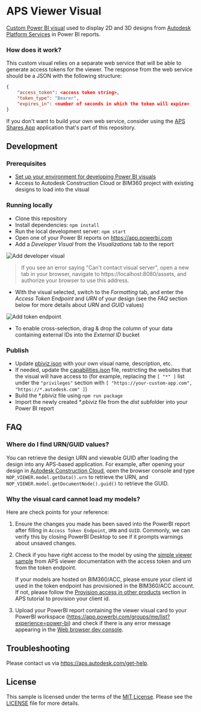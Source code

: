 # APS Viewer Visual

[Custom Power BI visual](https://powerbi.microsoft.com/en-us/developers/custom-visualization/) used to display 2D and 3D designs from [Autodesk Platform Services](https://aps.autodesk.com) in Power BI reports.

### How does it work?

This custom visual relies on a separate web service that will be able to generate access tokens for the viewer. The response from the web service should be a JSON with the following structure:

```json
{
    "access_token": <access token string>,
    "token_type": "Bearer",
    "expires_in": <number of seconds in which the token will expire>
}
```

If you don't want to build your own web service, consider using the [APS Shares App](../../services/aps-shares-app/) application that's part of this repository.

## Development

### Prerequisites

- [Set up your environment for developing Power BI visuals](https://learn.microsoft.com/en-us/power-bi/developer/visuals/environment-setup)
- Access to Autodesk Construction Cloud or BIM360 project with existing designs to load into the visual

### Running locally

- Clone this repository
- Install dependencies: `npm install`
- Run the local development server: `npm start`
- Open one of your Power BI reports on https://app.powerbi.com
- Add a _Developer Visual_ from the _Visualizations_ tab to the report

![Add developer visual](./docs/add-developer-visual.png)

> If you see an error saying "Can't contact visual server", open a new tab in your browser, navigate to https://localhost:8080/assets, and authorize your browser to use this address.

- With the visual selected, switch to the _Formatting_ tab, and enter the _Access Token Endpoint_ and _URN_ of your design (see the _FAQ_ section below for more details about _URN_ and _GUID_ values)

![Add token endpoint](./docs/add-token-endpoint.png)

- To enable cross-selection, drag & drop the column of your data containing external IDs into the _External ID_ bucket

### Publish

- Update [pbiviz.json](./pbiviz.json) with your own visual name, description, etc.
- If needed, update the [capabilities.json](./capabilities.json) file, restricting the websites that the visual will have access to (for example, replacing the `[ "*" ]` list under the `"privileges"` section with `[ "https://your-custom-app.com", "https://*.autodesk.com" ]`)
- Build the *.pbiviz file using `npm run package`
- Import the newly created *.pbiviz file from the _dist_ subfolder into your Power BI report

## FAQ

### Where do I find URN/GUID values?

You can retrieve the design URN and viewable GUID after loading the design into any APS-based application. For example, after opening your design in [Autodesk Construction Cloud](https://construction.autodesk.com), open the browser console and type `NOP_VIEWER.model.getData().urn` to retrieve the URN, and `NOP_VIEWER.model.getDocumentNode().guid()` to retrieve the GUID.

### Why the visual card cannot load my models?

Here are check points for your reference:

1. Ensure the changes you made has been saved into the PowerBI report after filling in `Access Token Endpoint`, `URN` and `GUID`. Commonly, we can verify this by closing PowerBI Desktop to see if it prompts warnings about unsaved changes.

2. Check if you have right access to the model by using the [simple viewer sample](https://aps.autodesk.com/en/docs/viewer/v7/developers_guide/viewer_basics/starting-html/) from APS viewer documentation with the access token and urn from the token endpoint. 

    If your models are hosted on BIM360/ACC, please ensure your client id used in the token endpoint has provisioned in the BIM360/ACC account. If not, please follow the [Provision access in other products](https://tutorials.autodesk.io/#provision-access-in-other-products) section in APS tutorial to provision your client id.

3. Upload your PowerBI report containing the viewer visual card to your PowerBI workspace (https://app.powerbi.com/groups/me/list?experience=power-bi) and check if there is any error message appearing in the [Web browser dev console](https://developer.chrome.com/docs/devtools/console/).

## Troubleshooting

Please contact us via https://aps.autodesk.com/get-help.

## License

This sample is licensed under the terms of the [MIT License](http://opensource.org/licenses/MIT). Please see the [LICENSE](LICENSE) file for more details.
